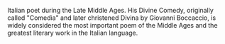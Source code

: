 <!--
title:       Dante Alighieri
subtitle:    1265 – 1321
from:        1265
to:          1321
short:       Italian poet during the Late Middle Ages. His Divine Comedy, originally called "Comedìa" and later christened Divina by Giovanni Boccaccio, is widely considered the most important poem of the Middle Ages and the greatest literary work in the Italian language.
imageUrl:    
wikiUrl:     https://wikipedia.org/wiki/Dante_Alighieri
-->


Italian poet during the Late Middle Ages. His Divine Comedy, originally called "Comedìa" and later christened Divina by Giovanni Boccaccio, is widely considered the most important poem of the Middle Ages and the greatest literary work in the Italian language.